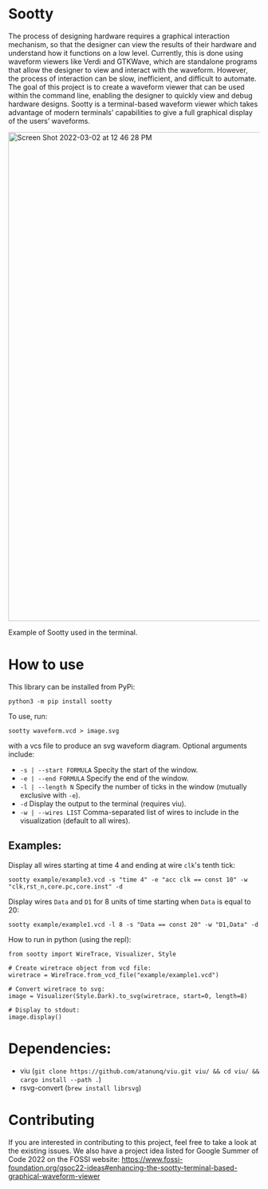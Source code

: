 # Sootty

The process of designing hardware requires a graphical interaction mechanism, so that the designer can view the results of their hardware and understand how it functions on a low level. Currently, this is done using waveform viewers like Verdi and GTKWave, which are standalone programs that allow the designer to view and interact with the waveform. However, the process of interaction can be slow, inefficient, and difficult to automate. The goal of this project is to create a waveform viewer that can be used within the command line, enabling the designer to quickly view and debug hardware designs. Sootty is a terminal-based waveform viewer which takes advantage of modern terminals’ capabilities to give a full graphical display of the users’ waveforms.

<img width="979" alt="Screen Shot 2022-03-02 at 12 46 28 PM" src="https://user-images.githubusercontent.com/8484201/156447563-438b9763-5429-46f0-aa3f-7b5ad9fe6609.png">

Example of Sootty used in the terminal.

# How to use

This library can be installed from PyPi:

    python3 -m pip install sootty

To use, run:

    sootty waveform.vcd > image.svg

with a vcs file to produce an svg waveform diagram. Optional arguments include:
- `-s | --start FORMULA` Specity the start of the window.
- `-e | --end FORMULA` Specify the end of the window.
- `-l | --length N` Specify the number of ticks in the window (mutually exclusive with `-e`).
- `-d` Display the output to the terminal (requires viu).
- `-w | --wires LIST` Comma-separated list of wires to include in the visualization (default to all wires).

## Examples:

Display all wires starting at time 4 and ending at wire `clk`'s tenth tick:

    sootty example/example3.vcd -s "time 4" -e "acc clk == const 10" -w "clk,rst_n,core.pc,core.inst" -d

Display wires `Data` and `D1` for 8 units of time starting when `Data` is equal to 20:

    sootty example/example1.vcd -l 8 -s "Data == const 20" -w "D1,Data" -d

How to run in python (using the repl):

    from sootty import WireTrace, Visualizer, Style

    # Create wiretrace object from vcd file:
    wiretrace = WireTrace.from_vcd_file("example/example1.vcd")

    # Convert wiretrace to svg:
    image = Visualizer(Style.Dark).to_svg(wiretrace, start=0, length=8)
    
    # Display to stdout:
    image.display()

# Dependencies:

- viu (`git clone https://github.com/atanunq/viu.git viu/ && cd viu/ && cargo install --path .`)
- rsvg-convert (`brew install librsvg`)

# Contributing

If you are interested in contributing to this project, feel free to take a look at the existing issues. We also have a project idea listed for Google Summer of Code 2022 on the FOSSI website: https://www.fossi-foundation.org/gsoc22-ideas#enhancing-the-sootty-terminal-based-graphical-waveform-viewer
